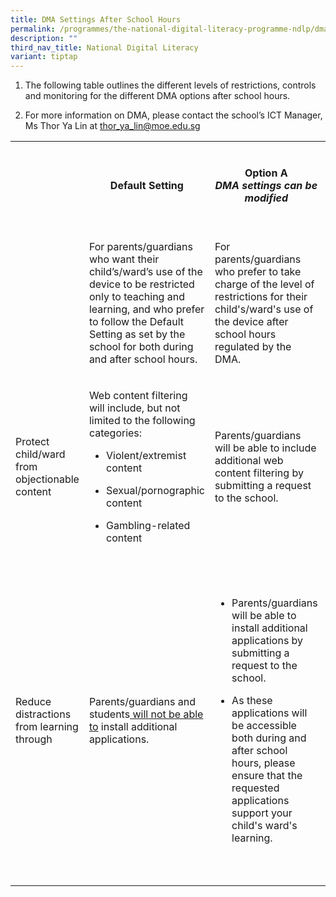 ```yaml
---
title: DMA Settings After School Hours
permalink: /programmes/the-national-digital-literacy-programme-ndlp/dma-settings-after-school-hours/
description: ""
third_nav_title: National Digital Literacy
variant: tiptap
---
```

<ol data-tight="true" class="tight">
<li>
<p>The following table outlines the different levels of restrictions, controls
and monitoring for the different DMA options after school hours.</p>
</li>
<li>
<p>For more information on DMA, please contact the school’s ICT Manager,
Ms Thor Ya Lin at&nbsp;<a href="mailto:thor_ya_lin@moe.edu.sg" rel="noopener noreferrer nofollow" target="_blank">thor_ya_lin@moe.edu.sg</a>
<br>
</p>
</li>
</ol>
<table style="minWidth: 100px">
<colgroup>
<col>
<col>
<col>
<col>
</colgroup>
<tbody>
<tr>
<th rowspan="1" colspan="1">
<p></p>
</th>
<th rowspan="1" colspan="1">
<p>Default Setting</p>
</th>
<th rowspan="1" colspan="1">
<p>Option A
<br><em>DMA settings can be<br>modified</em>
</p>
</th>
<th rowspan="1" colspan="1">
<p>Option B
<br><em>DMA will be inactive only after school hours</em>
</p>
</th>
</tr>
<tr>
<td rowspan="1" colspan="1">
<p></p>
</td>
<td rowspan="1" colspan="1">
<p>For parents/guardians who want their child’s/ward’s use of the device
to be restricted only to teaching and learning, and who prefer to follow
the Default Setting as set by the school for both during and after school
hours.</p>
</td>
<td rowspan="1" colspan="1">
<p>For parents/guardians who prefer to take charge of the level of restrictions
for their child's/ward's use of the device after school hours regulated
by the DMA.</p>
</td>
<td rowspan="1" colspan="1">
<p>For parents/guardians who do not want their child's/ward/s use of the
device after school hours to be regulated by the DMA at all.</p>
</td>
</tr>
<tr>
<td rowspan="1" colspan="1">
<p>Protect child/ward from objectionable content</p>
</td>
<td rowspan="1" colspan="1">
<p>Web content filtering will include, but not limited to the following categories:</p>
<ul data-tight="true" class="tight">
<li>
<p>Violent/extremist content</p>
</li>
<li>
<p>Sexual/pornographic content</p>
</li>
<li>
<p>Gambling-related content</p>
</li>
</ul>
</td>
<td rowspan="1" colspan="1">
<p>Parents/guardians will be able to include additional web content filtering
by submitting a request to the school.</p>
</td>
<td rowspan="1" colspan="1">
<p>No content filtering at all after school hours</p>
</td>
</tr>
<tr>
<td rowspan="1" colspan="1">
<p>Reduce distractions from learning through</p>
</td>
<td rowspan="1" colspan="1">
<p>Parents/guardians and students<u> will not be able to</u> install additional
applications.</p>
</td>
<td rowspan="1" colspan="1">
<ul data-tight="true" class="tight">
<li>
<p>Parents/guardians will be able to install additional applications by submitting
a request to the school.</p>
</li>
<li>
<p>As these applications will be accessible both during and after school
hours, please ensure that the requested applications support your child's
ward's learning.</p>
</li>
</ul>
</td>
<td rowspan="1" colspan="1">
<p>Parents/Guardians and/or students will be able to install additional applications
after school hours.</p>
<p></p>
<p><strong>To note:</strong>
</p>
<p>• The installation of applications would have to be done via the parent’s/student’s
personal Google account.</p>
<p>• Applications installed by parents/guardians and/or students after school
hours will not be accessible during school hours.</p>
</td>
</tr>
</tbody>
</table>
<p></p>